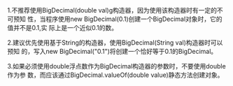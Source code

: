 1.不推荐使用BigDecimal(double val)g构造器，因为使用该构造器时有一定的不可预知
性，当程序使用new BigDecimal(0.1)创建一个BigDecimal对象时，它的值并不是0.1,实
际上是一个近似0.1的数。

2.建议优先使用基于String的构造器，使用BigDecimal(String val)构造器时可以预知
的，写入new BigDecimal("0.1")将创建一个恰好等于0.1的BigDecimal。

3.如果必须使用double浮点数作为BigDecimal构造器的参数时，不要使用double作为参
数，而应该通过BigDecimal.valueOf(double value)静态方法创建对象。
